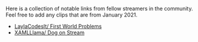 Here is a collection of notable links from fellow streamers in the community. Feel free to add any clips that are from January 2021.

- [LaylaCodesIt/ First World Problems](https://www.twitch.tv/laylacodesit/clip/YawningDoubtfulConsoleYouWHY)
- [XAMLLlama/ Dog on Stream](https://clips.twitch.tv/BenevolentGoldenLyrebird4Head)
